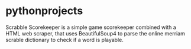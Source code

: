 # pythonprojects
Scrabble Scorekeeper is a simple game scorekeeper combined with a HTML web scraper, that uses BeautifulSoup4 to parse the online merriam scrable dictionary to check if a word is playable.